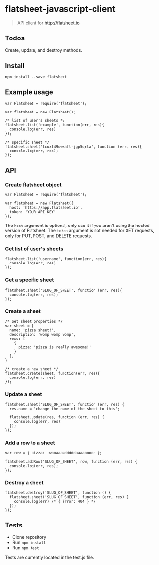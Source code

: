 # flatsheet-javascript-client

> API client for http://flatsheet.io

## Todos
Create, update, and destroy methods.

## Install

```
npm install --save flatsheet
```

## Example usage

```
var Flatsheet = require('flatsheet');

var flatsheet = new Flatsheet();

/* list of user's sheets */
flatsheet.list('example', function(err, res){
  console.log(err, res)
});

/* specific sheet */
flatsheet.sheet('tcuxl49owsafl-jgp5qrta', function (err, res){
  console.log(err, res);
});
```

## API

### Create flatsheet object

```
var Flatsheet = require('flatsheet');

var flatsheet = new Flatsheet({
  host: 'https://app.flatsheet.io',
  token: 'YOUR_API_KEY'
});
```

The `host` argument is optional, only use it if you aren't using the hosted version of Flatsheet.
The `token` argument is not needed for GET requests, only for PUT, POST, and DELETE requests.

### Get list of user's sheets

```
flatsheet.list('username', function(err, res){
  console.log(err, res)
});
```

### Get a specific sheet

```
flatsheet.sheet('SLUG_OF_SHEET', function (err, res){
  console.log(err, res);
});
```

### Create a sheet

```
/* Set sheet properties */
var sheet = {
  name: 'pizza sheet!',
  description: 'womp womp womp',
  rows: [
    {
      pizza: 'pizza is really awesome!'
    }
  ],
}

/* create a new sheet */
flatsheet.create(sheet, function(err, res){
  console.log(err, res)
});
```

### Update a sheet

```
flatsheet.sheet('SLUG_OF_SHEET', function (err, res) {
  res.name = 'change the name of the sheet to this';

  flatsheet.update(res, function (err, res) {
    console.log(err, res)
  });
});
```

### Add a row to a sheet

```
var row = { pizza: 'wooaaaadddddaaaaoooo' };

flatsheet.addRow('SLUG_OF_SHEET', row, function (err, res) {
  console.log(err, res);
});
```

### Destroy a sheet

```
flatsheet.destroy('SLUG_OF_SHEET', function () {
  flatsheet.sheet('SLUG_OF_SHEET', function (err, res) {
    console.log(err) /* { error: 404 } */
  });
});
```

## Tests
- Clone repository
- Run `npm install`
- Run `npm test`

Tests are currently located in the test.js file.